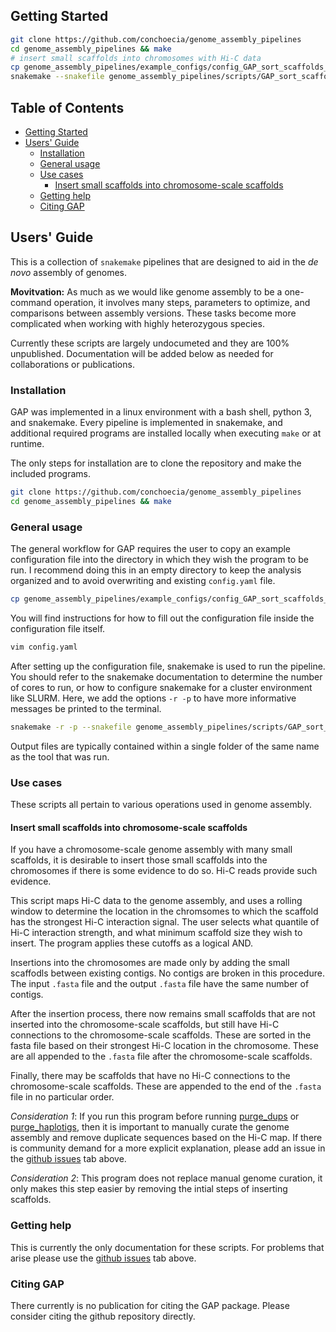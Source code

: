 ## <a name="started"></a>Getting Started

```sh
git clone https://github.com/conchoecia/genome_assembly_pipelines
cd genome_assembly_pipelines && make
# insert small scaffolds into chromosomes with Hi-C data
cp genome_assembly_pipelines/example_configs/config_GAP_sort_scaffolds_by_hic.yaml ./config.yaml
snakemake --snakefile genome_assembly_pipelines/scripts/GAP_sort_scaffolds_by_hic_insert
```


## Table of Contents

- [Getting Started](#started)
- [Users' Guide](#uguide)
  - [Installation](#install)
  - [General usage](#general)
  - [Use cases](#cases)
    - [Insert small scaffolds into chromosome-scale scaffolds](#insert-scaffolds-hic)
  - [Getting help](#help)
  - [Citing GAP](#cite)

## <a name="uguide"></a>Users' Guide

This is a collection of `snakemake` pipelines that are designed to aid
in the _de novo_ assembly of genomes.

**Movitvation:** As much as we would like genome assembly to be a
one-command operation, it involves many steps, parameters to optimize,
and comparisons between assembly versions.  These tasks become more
complicated when working with highly heterozygous species.

Currently these scripts are largely undocumeted and they are 100%
unpublished. Documentation will be added below as needed for
collaborations or publications.

### <a name="install"></a>Installation

GAP was implemented in a linux environment with a bash shell, python
3, and snakemake. Every pipeline is implemented in snakemake, and
additional required programs are installed locally when executing
`make` or at runtime.

The only steps for installation are to clone the repository and make
the included programs.

```sh
git clone https://github.com/conchoecia/genome_assembly_pipelines
cd genome_assembly_pipelines && make
```

### <a name="general"></a>General usage

The general workflow for GAP requires the user to copy an example
configuration file into the directory in which they wish the program
to be run. I recommend doing this in an empty directory to keep the
analysis organized and to avoid overwriting and existing `config.yaml`
file.

```sh
cp genome_assembly_pipelines/example_configs/config_GAP_sort_scaffolds_by_hic.yaml ./config.yaml
```

You will find instructions for how to fill out the configuration
file inside the configuration file itself.

```sh
vim config.yaml
```

After setting up the configuration file, snakemake is used to run the
pipeline. You should refer to the snakemake documentation to determine
the number of cores to run, or how to configure snakemake for a
cluster environment like SLURM. Here, we add the options `-r -p` to
have more informative messages be printed to the terminal.

```sh
snakemake -r -p --snakefile genome_assembly_pipelines/scripts/GAP_sort_scaffolds_by_hic_insert
```

Output files are typically contained within a single folder of the
same name as the tool that was run.

### <a name="cases"></a>Use cases

These scripts all pertain to various operations used in genome
assembly.

#### <a name="insert-scaffolds-hic"></a>Insert small scaffolds into chromosome-scale scaffolds

If you have a chromosome-scale genome assembly with many small
scaffolds, it is desirable to insert those small scaffolds into the
chromosomes if there is some evidence to do so. Hi-C reads provide
such evidence.

This script maps Hi-C data to the genome assembly, and uses a rolling
window to determine the location in the chromsomes to which the
scaffold has the strongest Hi-C interaction signal. The user selects
what quantile of Hi-C interaction strength, and what minimum scaffold
size they wish to insert. The program applies these cutoffs as a logical
AND.

Insertions into the chromosomes are made only by adding the small
scaffodls between existing contigs. No contigs are broken in this
procedure. The input `.fasta` file and the output `.fasta` file have
the same number of contigs.

After the insertion process, there now remains small scaffolds that
are not inserted into the chromosome-scale scaffolds, but still have
Hi-C connections to the chromosome-scale scaffolds. These are sorted
in the fasta file based on their strongest Hi-C location in the
chromosome. These are all appended to the `.fasta` file after the
chromosome-scale scaffolds.

Finally, there may be scaffolds that have no Hi-C connections to the
chromosome-scale scaffolds. These are appended to the end of the
`.fasta` file in no particular order.

*Consideration 1*: If you run this program before running
[purge_dups][purge_dups] or [purge_haplotigs][purge_haplotigs], then
it is important to manually curate the genome assembly and remove
duplicate sequences based on the Hi-C map. If there is community
demand for a more explicit explanation, please add an issue in the
[github issues][issuepage] tab above.

*Consideration 2*: This program does not replace manual genome
curation, it only makes this step easier by removing the intial steps
of inserting scaffolds.

### <a name="help"></a>Getting help

This is currently the only documentation for these scripts. For
problems that arise please use the [github issues][issuepage] tab above.

### <a name="cite"></a>Citing GAP

There currently is no publication for citing the GAP package. Please
consider citing the github repository directly.

[issuepage]: https://github.com/conchoecia/genome_assembly_pipelines/issues
[purge_dups]: https://github.com/dfguan/purge_dups
[purge_haplotigs]: https://bitbucket.org/mroachawri/purge_haplotigs
